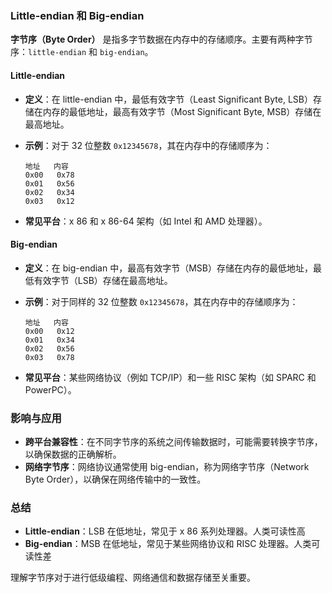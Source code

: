 ### Little-endian 和 Big-endian

**字节序（Byte Order）** 是指多字节数据在内存中的存储顺序。主要有两种字节序：`little-endian` 和 `big-endian`。

#### Little-endian

- **定义**：在 little-endian 中，最低有效字节（Least Significant Byte, LSB）存储在内存的最低地址，最高有效字节（Most Significant Byte, MSB）存储在最高地址。
- **示例**：对于 32 位整数 `0x12345678`，其在内存中的存储顺序为：
  ```
  地址   内容
  0x00   0x78
  0x01   0x56
  0x02   0x34
  0x03   0x12
  ```

- **常见平台**：x 86 和 x 86-64 架构（如 Intel 和 AMD 处理器）。

#### Big-endian

- **定义**：在 big-endian 中，最高有效字节（MSB）存储在内存的最低地址，最低有效字节（LSB）存储在最高地址。
- **示例**：对于同样的 32 位整数 `0x12345678`，其在内存中的存储顺序为：
  ```
  地址   内容
  0x00   0x12
  0x01   0x34
  0x02   0x56
  0x03   0x78
  ```

- **常见平台**：某些网络协议（例如 TCP/IP）和一些 RISC 架构（如 SPARC 和 PowerPC）。

### 影响与应用

- **跨平台兼容性**：在不同字节序的系统之间传输数据时，可能需要转换字节序，以确保数据的正确解析。
- **网络字节序**：网络协议通常使用 big-endian，称为网络字节序（Network Byte Order），以确保在网络传输中的一致性。

### 总结

- **Little-endian**：LSB 在低地址，常见于 x 86 系列处理器。人类可读性高
- **Big-endian**：MSB 在低地址，常见于某些网络协议和 RISC 处理器。人类可读性差

理解字节序对于进行低级编程、网络通信和数据存储至关重要。